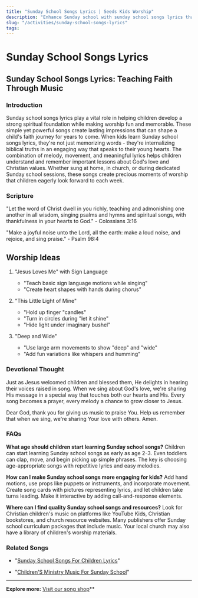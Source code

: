 ```yaml
---
title: "Sunday School Songs Lyrics | Seeds Kids Worship"
description: "Enhance Sunday school with sunday school songs lyrics that teach faith through music. Educational worship resources for children."
slug: "/activities/sunday-school-songs-lyrics"
tags:
---
```


# Sunday School Songs Lyrics

## Sunday School Songs Lyrics: Teaching Faith Through Music

### Introduction
Sunday school songs lyrics play a vital role in helping children develop a strong spiritual foundation while making worship fun and memorable. These simple yet powerful songs create lasting impressions that can shape a child's faith journey for years to come. When kids learn Sunday school songs lyrics, they're not just memorizing words - they're internalizing biblical truths in an engaging way that speaks to their young hearts. The combination of melody, movement, and meaningful lyrics helps children understand and remember important lessons about God's love and Christian values. Whether sung at home, in church, or during dedicated Sunday school sessions, these songs create precious moments of worship that children eagerly look forward to each week.

### Scripture
"Let the word of Christ dwell in you richly, teaching and admonishing one another in all wisdom, singing psalms and hymns and spiritual songs, with thankfulness in your hearts to God." - Colossians 3:16

"Make a joyful noise unto the Lord, all the earth: make a loud noise, and rejoice, and sing praise." - Psalm 98:4

## Worship Ideas
1. "Jesus Loves Me" with Sign Language
   - "Teach basic sign language motions while singing"
   - "Create heart shapes with hands during chorus"

2. "This Little Light of Mine"
   - "Hold up finger "candles"
   - "Turn in circles during "let it shine"
   - "Hide light under imaginary bushel"

3. "Deep and Wide"
   - "Use large arm movements to show "deep" and "wide"
   - "Add fun variations like whispers and humming"

### Devotional Thought
Just as Jesus welcomed children and blessed them, He delights in hearing their voices raised in song. When we sing about God's love, we're sharing His message in a special way that touches both our hearts and His. Every song becomes a prayer, every melody a chance to grow closer to Jesus.

Dear God, thank you for giving us music to praise You. Help us remember that when we sing, we're sharing Your love with others. Amen.

### FAQs

**What age should children start learning Sunday school songs?**
Children can start learning Sunday school songs as early as age 2-3. Even toddlers can clap, move, and begin picking up simple phrases. The key is choosing age-appropriate songs with repetitive lyrics and easy melodies.

**How can I make Sunday school songs more engaging for kids?**
Add hand motions, use props like puppets or instruments, and incorporate movement. Create song cards with pictures representing lyrics, and let children take turns leading. Make it interactive by adding call-and-response elements.

**Where can I find quality Sunday school songs and resources?**
Look for Christian children's music on platforms like YouTube Kids, Christian bookstores, and church resource websites. Many publishers offer Sunday school curriculum packages that include music. Your local church may also have a library of children's worship materials.

### Related Songs

- "[Sunday School Songs For Children Lyrics](/activities/sunday-school-songs-for-children-lyrics/)"

- "[Children'S Ministry Music For Sunday School](/activities/children-s-ministry-music-for-sunday-school/)"

---

**Explore more:** [Visit our song shop](https://seedskidsworship.com/shop)**

<!-- Schema Markup -->
<script type="application/ld+json">
{
  "@context": "https://schema.org",
  "@type": "MusicRecording",
  "name": "Sunday School Songs Lyrics",
  "byArtist": {
    "@type": "MusicGroup",
    "name": "Seeds Kids Worship"
  },
  "isFamilyFriendly": true,
  "url": "https://seedskidsworship.com/activities/sunday-school-songs-lyrics/"
}
</script>